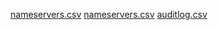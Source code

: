 [nameservers.csv](https://github.com/user-attachments/files/18917496/nameservers.csv)
[nameservers.csv](https://github.com/user-attachments/files/18657158/nameservers.csv)
[auditlog.csv](https://github.com/user-attachments/files/18657151/auditlog.csv)
